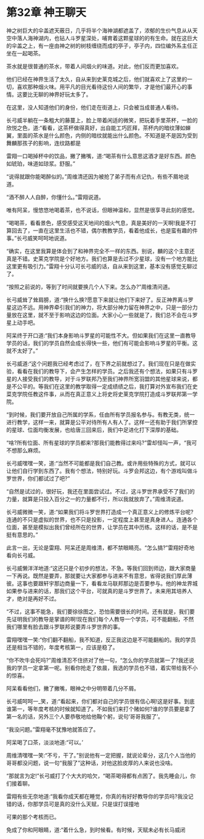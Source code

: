 # 第32章 神王聊天

神之树巨大的伞盖遮天蔽日，几乎将半个海神湖都遮盖了，浓郁的生价气息从从天空中落人海神湖内，也钻人斗罗星深处，哺育着这颗星球的的有生命。就在这巨大的伞盖之上，有一座由神之树的树枝缠绕而成的亭子，亭子内，四位编外系主任正坐在一起喝茶。

茶水就是很普通的茶水，带着人间烟火的味道。对此，他们反而更加喜欢。

他们已经在神界生活了太久，自从来到史莱克城之后，他们就喜欢上了这里的一切，喜欢那种烟火味。用平凡的目光看待这份人间的繁华，才是他们最开心的事情。这要比无聊的神界好玩太多了。

在这里，没人知道他们的身份，他们走在街道上，只会被当成普通人看待。

长弓威半躺在一条粗大的藤蔓上，脸上带着闲适的微笑，把玩着手里茶杯，一脸的欣悦之色，道:“看看，这茶杯做得真好，出自能工巧匠拜，茶杯内的暗纹薄如蝉翼，里面的茶水是什么颜色，内侧的暗纹就能出什么颜色。不知道是不是因为受到舞麟那孩子的影响，连纹路都是

雷翔一口喝掉杯中的饮品，撇了撇嘴，道:“喝茶有什么意思这酒才是好东西。颜色如琥珀，味道如琼浆。舒服。”

“说得就跟你能喝醉似的。”周维清还因为被抢了弟子而有点记仇，有些不屑地说道。

“酒不醉人人自醉，你懂什么。”雷翔说道。

唯有阿呆，慢悠悠地喝着茶，也不说话，但眼神温和，显然是很享寻此刻的感觉。

“喝喝茶，看看景色，感受感受这天地间的烟火气息，真是美好的一天啊!我是不打算回去了，一直在这里生活也不错，偶尔教教学员，看着他成长，也是蛮有趣的件事。”长弓威笑呵呵地说道。

“确实，在这里我算是体会到了和神界完全不一样的东西。别说，麟的这个主意还真是不错。史莱克学院是个好地方。我们也算是去过不少星球，没有一个地方能比这里更有吸引力。”雷翔十分认可长弓威的话，自从来到这里，基本没有感觉无聊过了。

“按照之前说的，等到了时间就要换几个人下来。怎么办?”周维清问道。

长弓威耸了耸肩膀，道:“换什么换?愿意下来就让他们下来好了。反正神界离斗罗星这边不远。用神界牵引我们的神力，将大部分神力留在神界之中，只是一部分力量放在这里，就不至于影响这边的位面。大家小心一些就是了，我们总不会在斗罗星上动手吧。

阿呆终于开口道:“我们本身影响斗罗星的可能性不大。但如果我们在这里一直教导学员的话，我们的学员自然会成长得快一些，他们有可能会影响斗罗星的平衡。这就不太好了。”

长弓威道:“这个问题我已经考虑过了，在下界之前就想过了。我们现在只是在做实验，看看在我们的教导下，会产生怎样的学员。之后我还有个想法，如果只有斗罗星的人接受我们的教导，对于斗罗联邦乃至我们神界所宽羽盟的其他星球来说，都是不公平的。等我们在这里的教学取得一定成绩绩之后，我打算对外宣布我们在史菜克学院任教这件事，从而在真正意义上将史将史莱克学院打造成斗罗联邦第一学院。

“到时候，我们要开放自己所属的学系，任由所有学员报名参与。有教无类，统一进行教学，这样一来，就算是公平对待所有人有人了。这样一还有助于我们所掌控的星球、位面均衡发展，也给唐三回来后，我们中足进化打下深厚的基础。

“啥?所有位面、所有星球的学员都来?那我们能教得过来吗?”雷却怪叫一声，“我可不想那么麻烦。

长弓威嘿嘿一笑，道:“当然不可能都是我们自己教。或许用些特殊的方式，就可以让他们自行学到东西了。我有个想法，特别好玩。斗罗会邦这边，有个游戏叫做斗罗世界，你们都试过了吧?”

“自然是试过的，很好玩，我还在里面尝试过。不过，这斗罗世界承受不了我们的力量，就算是只投入百分之一的力量都不行，所以我就放弃了。”周维清说道。

长弓威微微一笑，道:“如果我们将斗罗世界打造成一个真正意义上的修炼平台呢?连通的不只是虚拟的世界，也不只是投影，一定程度上甚至是真身进人。连通各个位面，甚至是模拟出我们曾经所在的世界，让学员在其中历练。这样的话，是不是挺有意思的。”

此言一出，无论是雷翔、阿呆还是周维清，都不禁眼睛亮。“怎么搞?”雷翔好奇地看向长弓威。

长弓威懒洋洋地道:“这还只是个初步的想法，不急。等我们回到师边，跟大家商量一下再说。既然是要弄，那就要让大家都参与进来不有意思，省得说我们厚此薄彼。这事也要跟轩宇那边商量一下，看看龙马联邦那边是否要参与。他的神龙界城如果参与进来的话，那我们这个平台，可就真的是斗罗世界了。未来用其培养人才，绝对是再好不过。

“不过，这事不能急，我们要徐徐图之，恐怕需要很长的时间。还有就是，我们要先证明我们的教导是掌谱的啊!现在我们每个人教导一个学员，可不能翻船，不然我们哪里有脸去跟斗罗联邦说要弄斗罗世界的事。

雷翔嘿嘿一笑:“你们翻不翻船，我不知道，反正我这边是不可能翻船的。我的学员还是相当不错的，年度考核第一，应该是稳了。

“你不吹牛会死吗?”周维清忍不住挤对了他一句，“怎么你的学员就第一了?我还说我的学员一定拿第一呢。别看你抢走了依晨，我选的学员也不错，着实带给我不小的惊喜。

阿呆看看他们，撇了撇嘴，眼神之中分明带着几分不屑。

长弓威呵呵一_笑，道:“看起来，你们都对自己的学员很有信心啊!这是好事。到底谁第一，等年度考核的时候就知道了。不如我们来打个赌如何?谁的学员要是拿了第一名的话，另外三个人要恭敬地给他鞠个躬，说句‘哥哥我服了’。

“我没问题。”雷翔毫不犹豫地就答应了。

阿呆喝了口茶，淡淡地道:“可以。’

周维清嘿嘿一笑:“不亏，干了。”别说他有一定把握，就说论辈分，这几个人当他的哥哥都没问题，说一句“我服了”这种话，对他这脸皮厚的人来说也没啥。

“那就言为定!”长弓威打了个大大的哈欠，“喝茶喝得都有点困了。我先睡会儿，你们接着聊。

雷翔有些无奈地道:“我看你成天都在睡觉，你真的有好好教导你的学员吗?我没记错的话，你那学员可是真的没什么天赋，只是误打误撞地

可果的那个考核而已。

免成了你和阿眼睛，道:“着什么急，到时候看。有时候，天赋未必有长马威闭
